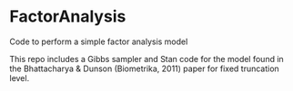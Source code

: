 # FactorAnalysis
Code to perform a simple factor analysis model

This repo includes a Gibbs sampler and Stan code for the model found in
the Bhattacharya & Dunson (Biometrika, 2011) paper
for fixed truncation level.
